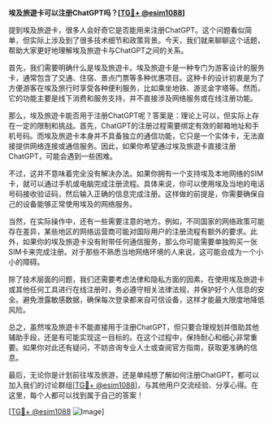 **埃及旅遊卡可以注册ChatGPT吗？[[TG💪+ @esim1088](https://t.me/s/esim1088)]**

提到埃及旅遊卡，很多人会好奇它是否能用来注册ChatGPT。这个问题看似简单，但实际上涉及到了很多技术细节和政策背景。今天，我们就来聊聊这个话题，帮助大家更好地理解埃及旅遊卡与ChatGPT之间的关系。

首先，我们需要明确什么是埃及旅遊卡。埃及旅遊卡是一种专门为游客设计的服务卡，通常包含了交通、住宿、景点门票等多种优惠项目。这种卡的设计初衷是为了方便游客在埃及旅行时享受各种便利服务，比如乘坐地铁、游览金字塔等。然而，它的功能主要是线下消费和服务支持，并不直接涉及网络服务或在线注册功能。

那么，埃及旅遊卡能否用于注册ChatGPT呢？答案是：理论上可以，但实际上存在一定的限制和挑战。首先，ChatGPT的注册过程需要绑定有效的邮箱地址和手机号码。而埃及旅遊卡本身并不具备独立的通信功能，它只是一个实体卡，无法直接提供网络连接或通信服务。因此，如果你希望通过埃及旅遊卡直接注册ChatGPT，可能会遇到一些困难。

不过，这并不意味着完全没有解决办法。如果你拥有一个支持埃及本地网络的SIM卡，就可以通过手机或电脑完成注册流程。具体来说，你可以使用埃及当地的电话号码接收验证码，然后输入正确的信息完成注册。这样做的前提是，你需要确保自己的设备能够正常使用埃及的网络服务。

当然，在实际操作中，还有一些需要注意的地方。例如，不同国家的网络政策可能存在差异，某些地区的网络运营商可能对国际用户的注册流程有额外的要求。此外，如果你的埃及旅遊卡没有附带任何通信服务，那么你可能需要单独购买一张SIM卡来完成注册。对于那些不熟悉当地网络环境的人来说，这可能会成为一个小小的障碍。

除了技术层面的问题，我们还需要考虑法律和隐私方面的因素。在使用埃及旅遊卡或其他任何工具进行在线注册时，务必遵守相关法律法规，并保护好个人信息的安全。避免泄露敏感数据，确保每次登录都来自可信设备，这样才能最大限度地降低风险。

总之，虽然埃及旅遊卡不能直接用于注册ChatGPT，但只要合理规划并借助其他辅助手段，还是有可能实现这一目标的。在这个过程中，保持耐心和细心非常重要。如果你对此还有疑问，不妨咨询专业人士或查阅官方指南，获取更准确的信息。

最后，无论你是计划前往埃及旅游，还是单纯想了解如何注册ChatGPT，都可以加入我们的讨论群组[[TG💪+ @esim1088](https://t.me/s/esim1088)]，与其他用户交流经验、分享心得。在这里，每个人都可以找到属于自己的答案！

[[TG💪+ @esim1088](https://t.me/s/esim1088) ![Image](https://i.postimg.cc/4NQfJmqS/Snipaste-2025-05-13-00-14-12.png)]